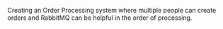 Creating an Order Processing system where multiple people can create orders and RabbitMQ can be helpful in the order of processing.
